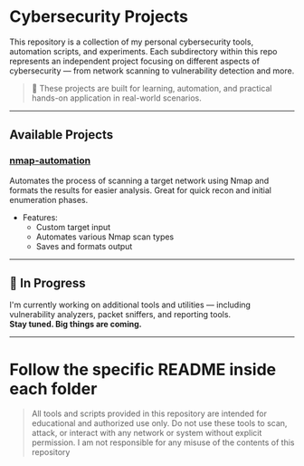 # Cybersecurity Projects

This repository is a collection of my personal cybersecurity tools, automation scripts, and experiments. Each subdirectory within this repo represents an independent project focusing on different aspects of cybersecurity — from network scanning to vulnerability detection and more.

> 📌 These projects are built for learning, automation, and practical hands-on application in real-world scenarios.

---

## Available Projects

### [nmap-automation](./nmap-automation)

Automates the process of scanning a target network using Nmap and formats the results for easier analysis. Great for quick recon and initial enumeration phases.

- Features:
  - Custom target input
  - Automates various Nmap scan types
  - Saves and formats output

---

## 🚧 In Progress

I'm currently working on additional tools and utilities — including vulnerability analyzers, packet sniffers, and reporting tools.  
**Stay tuned. Big things are coming.**

---

# Follow the specific README inside each folder
> All tools and scripts provided in this repository are intended for educational and authorized use only.
> Do not use these tools to scan, attack, or interact with any network or system without explicit permission.
> I am not responsible for any misuse of the contents of this repository
